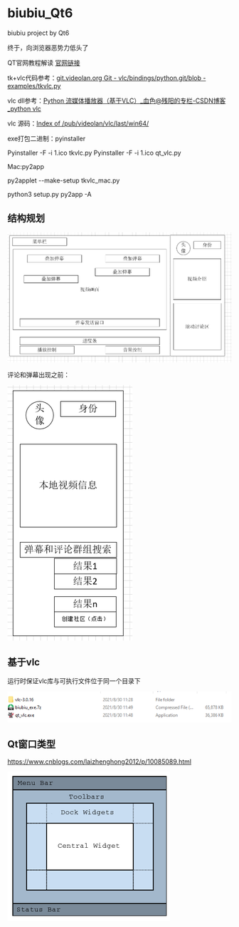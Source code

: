 # biubiu_Qt6
biubiu project by Qt6

终于，向浏览器恶势力低头了

QT官网教程解读 [官网链接](https://doc.qt.io/qtforpython-6/tutorials/index.html#before-you-start)

tk+vlc代码参考：[git.videolan.org Git - vlc/bindings/python.git/blob - examples/tkvlc.py](https://git.videolan.org/?p=vlc/bindings/python.git;a=blob;f=examples/tkvlc.py;h=9984138afa37132ad1279e55d66eb7b705e21b98;hb=HEAD)

vlc dll参考：[Python 流媒体播放器（基于VLC）_血色@残阳的专栏-CSDN博客_python vlc](https://blog.csdn.net/yingshukun/article/details/89527561)

vlc 源码：[Index of /pub/videolan/vlc/last/win64/](http://download.videolan.org/pub/videolan/vlc/last/win64/)

exe打包二进制：pyinstaller

Pyinstaller -F -i 1.ico tkvlc.py
Pyinstaller -F -i 1.ico qt_vlc.py


Mac:py2app

py2applet --make-setup tkvlc_mac.py

python3 setup.py py2app -A

## 结构规划

![image-20210830131306464](README.assets/image-20210830131306464.png)

评论和弹幕出现之前：

![image-20210830132434263](README.assets/image-20210830132434263.png)

## 基于vlc

运行时保证vlc库与可执行文件位于同一个目录下

![image-20210830130140110](README.assets/image-20210830130140110.png)

## Qt窗口类型
https://www.cnblogs.com/laizhenghong2012/p/10085089.html

![image-20210830121834596](README.assets/image-20210830121834596.png)

